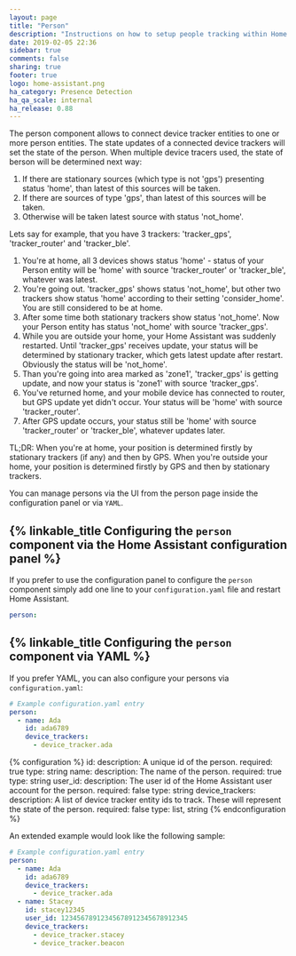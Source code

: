 ```yaml
---
layout: page
title: "Person"
description: "Instructions on how to setup people tracking within Home Assistant."
date: 2019-02-05 22:36
sidebar: true
comments: false
sharing: true
footer: true
logo: home-assistant.png
ha_category: Presence Detection
ha_qa_scale: internal
ha_release: 0.88
---
```


The person component allows to connect device tracker entities to one or more person entities. The state updates of a connected device trackers will set the state of the person. When multiple device tracers used, the state of berson will be determined next way:

1. If there are stationary sources (which type is not 'gps') presenting status 'home', than latest of this sources will be taken.
2. If there are sources of type 'gps', than latest of this sources will be taken.
3. Otherwise will be taken latest source with status 'not_home'.

Lets say for example, that you have 3 trackers: 'tracker_gps', 'tracker_router' and 'tracker_ble'.

1. You're at home, all 3 devices shows status 'home' - status of your Person entity will be 'home' with source 'tracker_router' or 'tracker_ble', whatever was latest.
2. You're going out. 'tracker_gps' shows status 'not_home', but other two trackers show status 'home' according to their setting 'consider_home'. You are still considered to be at home.
3. After some time both stationary trackers show status 'not_home'. Now your Person entity has status 'not_home' with source 'tracker_gps'.
4. While you are outside your home, your Home Assistant was suddenly restarted. Until 'tracker_gps' receives update, your status will be determined by stationary tracker, which gets latest update after restart. Obviously the status will be 'not_home'.
5. Than you're going into area marked as 'zone1', 'tracker_gps' is getting update, and now your status is 'zone1' with source 'tracker_gps'.
6. You've returned home, and your mobile device has connected to router, but GPS update yet didn't occur. Your status will be 'home' with source 'tracker_router'.
7. After GPS update occurs, your status still be 'home' with source 'tracker_router' or 'tracker_ble', whatever updates later.

TL;DR: When you're at home, your position is determined firstly by stationary trackers (if any) and then by GPS. When you're outside your home, your position is determined firstly by GPS and then by stationary trackers.

You can manage persons via the UI from the person page inside the configuration panel or via `YAML`.

## {% linkable_title Configuring the `person` component via the Home Assistant configuration panel %}

If you prefer to use the configuration panel to configure the `person` component simply add one line to your `configuration.yaml` file and restart Home Assistant.

```yaml
person:
```

## {% linkable_title Configuring the `person` component via YAML %}

If you prefer YAML, you can also configure your persons via `configuration.yaml`:

```yaml
# Example configuration.yaml entry
person:
  - name: Ada
    id: ada6789
    device_trackers:
      - device_tracker.ada
```

{% configuration %}
  id:
    description: A unique id of the person.
    required: true
    type: string
  name:
    description: The name of the person.
    required: true
    type: string
  user_id:
    description: The user id of the Home Assistant user account for the person.
    required: false
    type: string
  device_trackers:
    description: A list of device tracker entity ids to track. These will represent the state of the person.
    required: false
    type: list, string
{% endconfiguration %}


An extended example would look like the following sample:

```yaml
# Example configuration.yaml entry
person:
  - name: Ada
    id: ada6789
    device_trackers:
      - device_tracker.ada
  - name: Stacey
    id: stacey12345
    user_id: 12345678912345678912345678912345
    device_trackers:
      - device_tracker.stacey
      - device_tracker.beacon
```
